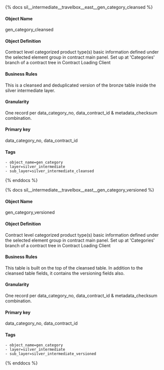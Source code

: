 {% docs sil__intermediate__travelbox__east__gen_category_cleansed %}

#### Object Name
gen_category_cleansed

#### Object Definition
Contract level categorized product type(s) basic information defined under the selected element group in contract main panel. Set up at &#39;Categories&#39; branch of a contract tree in Contract Loading Client

#### Business Rules
This is a cleansed and deduplicated version of the bronze table inside the silver intermediate layer.

#### Granularity
One record per data_category_no, data_contract_id & metadata_checksum combination.

#### Primary key
data_category_no, data_contract_id

#### Tags
    - object_name=gen_category
    - layer=silver_intermediate
    - sub_layer=silver_intermediate_cleansed

{% enddocs %}

{% docs sil__intermediate__travelbox__east__gen_category_versioned %}

#### Object Name
gen_category_versioned

#### Object Definition
Contract level categorized product type(s) basic information defined under the selected element group in contract main panel. Set up at &#39;Categories&#39; branch of a contract tree in Contract Loading Client

#### Business Rules
This table is built on the top of the cleansed table. In addition to the cleansed table fields, it contains the versioning fields also.

#### Granularity
One record per data_category_no, data_contract_id & metadata_checksum combination.

#### Primary key
data_category_no, data_contract_id

#### Tags
    - object_name=gen_category
    - layer=silver_intermediate
    - sub_layer=silver_intermediate_versioned

{% enddocs %}